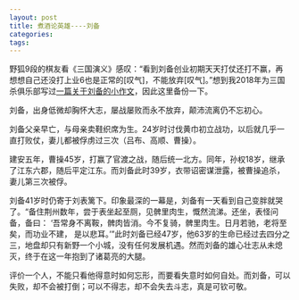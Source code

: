 ```yaml
---
layout: post
title: 煮酒论英雄----刘备
categories: 
tags:
---
```

野狐9段的棋友看《三国演义》感叹：“看到刘备创业初期天天打仗还打不赢，再想想自己还没打上业6也是正常的[叹气]，不能放弃[叹气]。”想到我2018年为三国杀俱乐部写过[一篇关于刘备的小作文](https://mp.weixin.qq.com/s/TfZoJ5vSiCvU_s3PoMx1JA)，因此这里备份一下。

刘备，出身低微却胸怀大志，屡战屡败而永不放弃，颠沛流离仍不忘初心。

刘备父亲早亡，与母亲卖鞋织席为生。24岁时讨伐黄巾初立战功，以后就几乎一直打败仗，妻儿都被俘虏过三次（吕布、高顺、曹操）。

建安五年，曹操45岁，打赢了官渡之战，随后统一北方。同年，孙权18岁，继承了江东六郡，随后平定江东。而刘备此时39岁，衣带诏密谋泄露，被曹操追杀，妻儿第三次被俘。

刘备41岁时仍寄于刘表篱下。印象最深的一幕是，刘备有一天看到自己变胖就哭了。“备住荆州数年，尝于表坐起至厕，见髀里肉生，慨然流涕。还坐，表怪问备，备曰： ‘吾常身不离鞍，髀肉皆消。今不复骑，髀里肉生。日月若驰，老将至矣，而功业不建， 是以悲耳。’”此时刘备已经47岁，他63岁的生命已经过去四分之三，地盘却只有新野一个小城，没有任何发展机遇。然而刘备的雄心壮志从未熄灭，终于在这一年抱到了诸葛亮的大腿。

评价一个人，不能只看他得意时如何忘形，而要看失意时如何自处。而刘备，可以失败，却不会被打倒；可以不得志，却不会失去斗志，真是可钦可敬。
